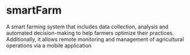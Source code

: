# smartFarm
A smart farming system that includes data collection, analysis and automated decision-making to help farmers optimize their practices. Additionally, it allows remote monitoring and management of agricultural operations via a mobile application
